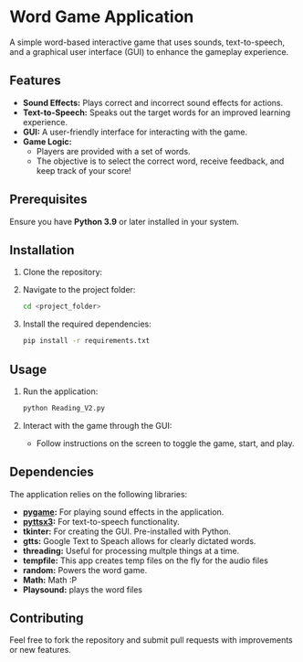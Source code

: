# Word Game Application

A simple word-based interactive game that uses sounds, text-to-speech, and a graphical user interface (GUI) to enhance the gameplay experience.

## Features
- **Sound Effects:** Plays correct and incorrect sound effects for actions.
- **Text-to-Speech:** Speaks out the target words for an improved learning experience.
- **GUI:** A user-friendly interface for interacting with the game.
- **Game Logic:**
  - Players are provided with a set of words.
  - The objective is to select the correct word, receive feedback, and keep track of your score!

## Prerequisites

Ensure you have **Python 3.9** or later installed in your system.

## Installation

1. Clone the repository:

2. Navigate to the project folder:
   ```bash
   cd <project_folder>
   ```

3. Install the required dependencies:
   ```bash
   pip install -r requirements.txt
   ```

## Usage

1. Run the application:
   ```bash
   python Reading_V2.py
   ```

2. Interact with the game through the GUI:
   - Follow instructions on the screen to toggle the game, start, and play.


## Dependencies

The application relies on the following libraries:

- **[pygame](https://www.pygame.org/):** For playing sound effects in the application.
- **[pyttsx3](https://pyttsx3.readthedocs.io/):** For text-to-speech functionality.
- **tkinter:** For creating the GUI. Pre-installed with Python.
- **gtts:** Google Text to Speach allows for clearly dictated words.
- **threading:** Useful for processing multple things at a time.
- **tempfile:** This app creates temp files on the fly for the audio files
- **random:** Powers the word game.
- **Math:** Math :P
- **Playsound:** plays the word files
  

## Contributing

Feel free to fork the repository and submit pull requests with improvements or new features.
